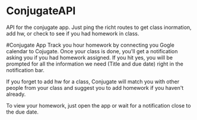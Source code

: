 # ConjugateAPI
API for the conjugate app. Just ping the richt routes to get class inormation, add hw, or check to see if you had homework in class.

#Conjugate App
Track you hour homework by connecting you Gogle calendar to Cojugate. Once your class is done, you'll get a notification asking you if you had homework assigned. If you hit yes, you will be prompted for all the information we need (Title and due date) right in the notification bar. 

If you forget to add hw for a class, Conjugate will match you with other people from your class and suggest you to add homework if you haven't already.

To view your homework, just open the app or wait for a notification close to the due date.
